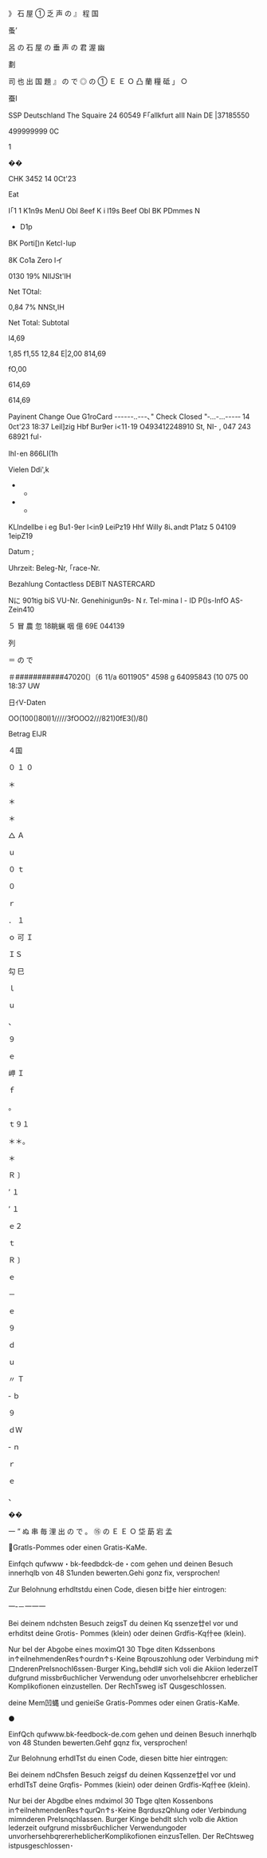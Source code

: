 》
石
屋
①
乏
声
の
』
程
国

蚤’

呂
の
石
屋
の
垂
声
の
君
渥
幽

劃

司
也
出
国
題
』
の
で
◎
の
①
Ｅ
Ｅ
Ｏ
凸
蘭
糧
砥
」
○

蚕I

SSP Deutschland
The Squaire 24
60549 F｢allkfurt aIII Nain
DE |37185550

499999999 0C

1

��

CHK 3452
14 0Ct'23

Eat

I｢1
1 K1n9s MenU Obl 8eef
K i l19s Beef Obl
BK PDmmes N

+ D1p

BK Porti[)n Ketcl･lup

8K Co1a Zero lイ

0130 19% NIIJSt'IH

Net TOtal:

0,84 7% NNSt,IH

Net Total:
Subtotal

l4,69

1,85
f1,55
12,84
E|2,00
814,69

fO,00

614,69

614,69

Payinent
Change Oue
G1roCard
------..---､" Check CIosed "‐…-…----‐
14 0ct'23 18:37
Leil]zig Hbf
Bur9er i<11･19
O493412248910
St, NI- , 047 243 68921
ful･

Ihl･en 866LI(1h

Vielen Ddi',k

* *

* *
KLIndellbe i eg
Bu1･9er l<in9 LeiPz19 Hhf
Willy 8i､andt P1atz 5
04109 1eipZ19

Datum ;

Uhrzeit:
Beleg-Nr,
｢race-Nr.

Bezahlung
Contactless
DEBIT NASTERCARD

Nに
901tig biS
VU-Nr.
Genehinigun9s- N r.
Tel･mina l - ID
P()s-InfO
AS-Zein410

５
冒
農
忽
18眺蝋
咽
億
69E
044139

列

＝
の
で

＃###########47020(〕〔6
11/a
6011905"
4598 g
64095843
(10 075 00
18:37 UW

日ｲV-Daten

OO(100()80I)1/////3fOOO2///821)0fE3()/8()

Betrag EIJR

４国

０
１
０

＊

＊

＊

△
Ａ

ｕ

０
ｔ

０

ｒ

．
１

ｏ
可
Ｉ

ＩＳ

勾
巳

ｌ

ｕ

、

９

ｅ

岬
Ｉ

ｆ

。

ｔ９１

＊＊。

＊

Ｒ
〕

’
１

’
１

ｅ２

ｔ

Ｒ
〕

ｅ

－

ｅ

９

ｄ

ｕ

〃
Ｔ

‐
ｂ

９

ｄＷ

‐
ｎ

ｒ

ｅ

、

��

一
”
ぬ
串
毎
浬
出
の
で
。
⑮
の
Ｅ
Ｅ
Ｏ
垈
莇
宕
孟

GratIs-Pommes oder
einen Gratis-KaMe.

Einfqch qufwww・bk-feedbdck-de・com gehen
und deinen Besuch innerhqlb von 48 S1unden
bewerten.Gehi gonz fix, versprochen!

Zur Belohnung erhdltstdu einen Code,
diesen bi廿e hier eintrogen:

一‐－一一一

Bei deinem ndchsten Besuch zeigsT du deinen
Kq ssenze廿eI vor und erhditst deine Grotis-
Pommes (klein) oder deinen Grdfis-Kq什ee (klein).

Nur bel der Abgobe eines moximQ1 30 Tbge diten Kdssenbons
in↑eilnehmendenRes↑ourdn↑s･Keine Bqrouszohlung oder
Verbindung mi↑口nderenPreIsnochI6ssen･Burger King｡behdI#
sich voli die Akiion lederzeIT dufgrund missbr6uchlicher
Verwendung oder unvorheIsehbcrer erheblicher Komplikofionen
einzustellen. Der RechTsweg isT QusgeschIossen.

deine Mem凹蝿
und genieiSe
Gratis-Pommes oder
einen Gratis-KaMe.

●

EinfQch qufwww.bk-feedbock-de.com gehen
und deinen Besuch innerhqlb von 48 Stunden
bewerten.Gehf gqnz fix, versprochen!

Zur Belohnung erhdITst du einen Code,
diesen bitte hier eintrqgen:

Bei deinem ndChsfen Besuch zeigsf du deinen
Kqssenze廿el vor und erhdITsT deine Grqfis-
Pommes (kiein) oder deinen Grdfis-Kq什ee (klein).

Nur bei der Abgdbe elnes mdximol 30 Tbge qlten Kossenbons
in↑eilnehmendenRes↑qurQn↑s･Keine BqrduszQhlung oder
Verbindung mimnderen PreIsnqchlassen. Burger Kinge behdlt
sIch volb die Aktion lederzeit oufgrund missbr6uchlicher
Verwendungoder unvorhersehbqrererheblicherKomplikofionen
einzusTellen. Der ReChtsweg istpusgeschIossen･

